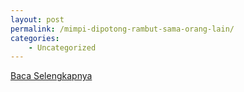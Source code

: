 ```yaml
---
layout: post
permalink: /mimpi-dipotong-rambut-sama-orang-lain/
categories:
    - Uncategorized
---
```


[Baca Selengkapnya](/03)